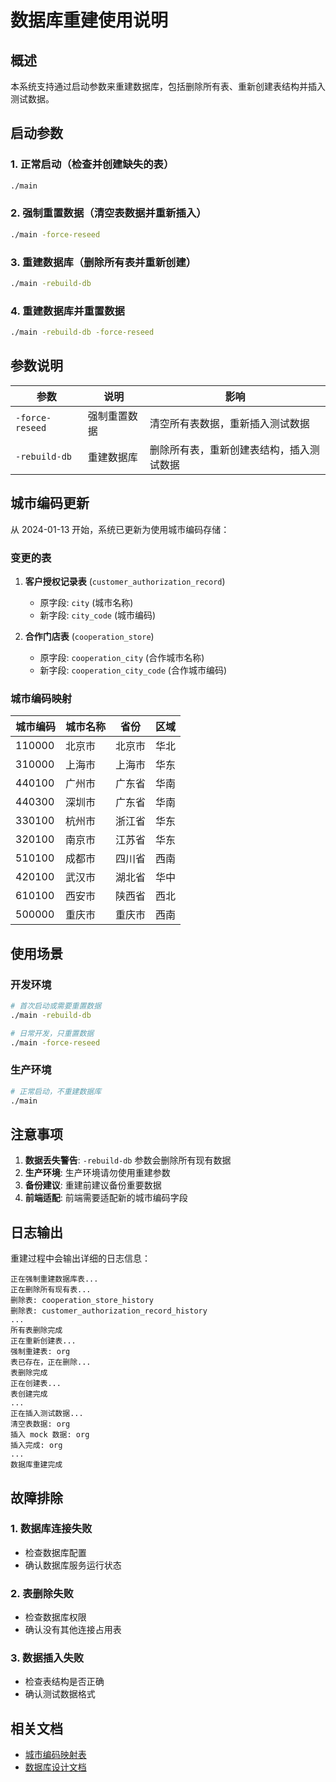 # 数据库重建使用说明

## 概述

本系统支持通过启动参数来重建数据库，包括删除所有表、重新创建表结构并插入测试数据。

## 启动参数

### 1. 正常启动（检查并创建缺失的表）
```bash
./main
```

### 2. 强制重置数据（清空表数据并重新插入）
```bash
./main -force-reseed
```

### 3. 重建数据库（删除所有表并重新创建）
```bash
./main -rebuild-db
```

### 4. 重建数据库并重置数据
```bash
./main -rebuild-db -force-reseed
```

## 参数说明

| 参数 | 说明 | 影响 |
|------|------|------|
| `-force-reseed` | 强制重置数据 | 清空所有表数据，重新插入测试数据 |
| `-rebuild-db` | 重建数据库 | 删除所有表，重新创建表结构，插入测试数据 |

## 城市编码更新

从 2024-01-13 开始，系统已更新为使用城市编码存储：

### 变更的表
1. **客户授权记录表** (`customer_authorization_record`)
   - 原字段: `city` (城市名称)
   - 新字段: `city_code` (城市编码)

2. **合作门店表** (`cooperation_store`)
   - 原字段: `cooperation_city` (合作城市名称)
   - 新字段: `cooperation_city_code` (合作城市编码)

### 城市编码映射
| 城市编码 | 城市名称 | 省份 | 区域 |
|---------|---------|------|------|
| 110000 | 北京市 | 北京市 | 华北 |
| 310000 | 上海市 | 上海市 | 华东 |
| 440100 | 广州市 | 广东省 | 华南 |
| 440300 | 深圳市 | 广东省 | 华南 |
| 330100 | 杭州市 | 浙江省 | 华东 |
| 320100 | 南京市 | 江苏省 | 华东 |
| 510100 | 成都市 | 四川省 | 西南 |
| 420100 | 武汉市 | 湖北省 | 华中 |
| 610100 | 西安市 | 陕西省 | 西北 |
| 500000 | 重庆市 | 重庆市 | 西南 |

## 使用场景

### 开发环境
```bash
# 首次启动或需要重置数据
./main -rebuild-db

# 日常开发，只重置数据
./main -force-reseed
```

### 生产环境
```bash
# 正常启动，不重建数据库
./main
```

## 注意事项

1. **数据丢失警告**: `-rebuild-db` 参数会删除所有现有数据
2. **生产环境**: 生产环境请勿使用重建参数
3. **备份建议**: 重建前建议备份重要数据
4. **前端适配**: 前端需要适配新的城市编码字段

## 日志输出

重建过程中会输出详细的日志信息：

```
正在强制重建数据库表...
正在删除所有现有表...
删除表: cooperation_store_history
删除表: customer_authorization_record_history
...
所有表删除完成
正在重新创建表...
强制重建表: org
表已存在，正在删除...
表删除完成
正在创建表...
表创建完成
...
正在插入测试数据...
清空表数据: org
插入 mock 数据: org
插入完成: org
...
数据库重建完成
```

## 故障排除

### 1. 数据库连接失败
- 检查数据库配置
- 确认数据库服务运行状态

### 2. 表删除失败
- 检查数据库权限
- 确认没有其他连接占用表

### 3. 数据插入失败
- 检查表结构是否正确
- 确认测试数据格式

## 相关文档

- [城市编码映射表](docs/city_codes.md)
- [数据库设计文档](docs/database_design.md)
